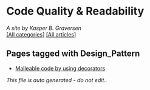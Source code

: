 ﻿# Code Quality & Readability
*A site by Kasper B. Graversen*
<br>
[[All categories]](https://github.com/kbilsted/CodeQualityAndReadability/blob/master/AllTags.md) [[All articles]](https://github.com/kbilsted/CodeQualityAndReadability/blob/master/AllArticles.md)

## Pages tagged with **Design_Pattern**

* [Malleable code by using decorators](Articles/Design/MalleableCodeUsingDecorators.md)



*This file is auto generated - do not edit..*
